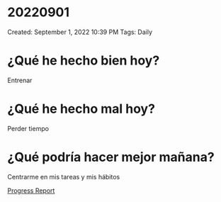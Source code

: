 # 20220901

Created: September 1, 2022 10:39 PM
Tags: Daily

# ¿Qué he hecho bien hoy?

Entrenar

# ¿Qué he hecho mal hoy?

Perder tiempo

# ¿Qué podría hacer mejor mañana?

Centrarme en mis tareas y mis hábitos

[Progress Report](Progress%20Report%2014bbd9609acc4700b4a4ff6ee5133208.md)